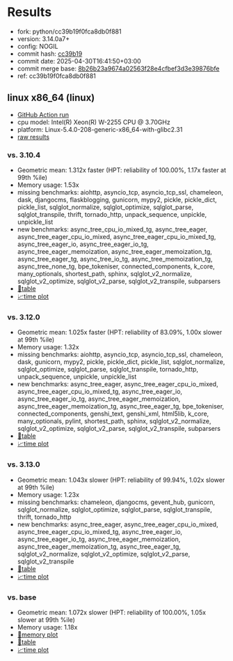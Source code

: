 # Results

- fork: python/cc39b19f0fca8db0f881
- version: 3.14.0a7+
- config: NOGIL
- commit hash: [cc39b19](https://github.com/python/cpython/commit/cc39b19)
- commit date: 2025-04-30T16:41:50+03:00
- commit merge base: [8b26b23a9674a02563f28e4cfbef3d3e39876bfe](https://github.com/python/cpython/commit/8b26b23a9674a02563f28e4cfbef3d3e39876bfe)
- ref: cc39b19f0fca8db0f881

## linux x86_64 (linux)

- [GitHub Action run](https://github.com/faster-cpython/benchmarking/actions/runs/14757480119)
- cpu model: Intel(R) Xeon(R) W-2255 CPU @ 3.70GHz
- platform: Linux-5.4.0-208-generic-x86_64-with-glibc2.31
- [raw results](bm-20250430-linux-x86_64-python-cc39b19f0fca8db0f881-3.14.0a7%2B-cc39b19.json)

### vs. 3.10.4

- Geometric mean: 1.312x faster (HPT: reliability of 100.00%, 1.17x faster at 99th %ile)
- Memory usage: 1.53x
- missing benchmarks: aiohttp, asyncio_tcp, asyncio_tcp_ssl, chameleon, dask, djangocms, flaskblogging, gunicorn, mypy2, pickle, pickle_dict, pickle_list, sqlglot_normalize, sqlglot_optimize, sqlglot_parse, sqlglot_transpile, thrift, tornado_http, unpack_sequence, unpickle, unpickle_list
- new benchmarks: async_tree_cpu_io_mixed_tg, async_tree_eager, async_tree_eager_cpu_io_mixed, async_tree_eager_cpu_io_mixed_tg, async_tree_eager_io, async_tree_eager_io_tg, async_tree_eager_memoization, async_tree_eager_memoization_tg, async_tree_eager_tg, async_tree_io_tg, async_tree_memoization_tg, async_tree_none_tg, bpe_tokeniser, connected_components, k_core, many_optionals, shortest_path, sphinx, sqlglot_v2_normalize, sqlglot_v2_optimize, sqlglot_v2_parse, sqlglot_v2_transpile, subparsers
- [📄table](bm-20250430-linux-x86_64-python-cc39b19f0fca8db0f881-3.14.0a7%2B-cc39b19-vs-3.10.4.md)
- [📈time plot](bm-20250430-linux-x86_64-python-cc39b19f0fca8db0f881-3.14.0a7%2B-cc39b19-vs-3.10.4.svg)

### vs. 3.12.0

- Geometric mean: 1.025x faster (HPT: reliability of 83.09%, 1.00x slower at 99th %ile)
- Memory usage: 1.32x
- missing benchmarks: aiohttp, asyncio_tcp, asyncio_tcp_ssl, chameleon, dask, gunicorn, mypy2, pickle, pickle_dict, pickle_list, sqlglot_normalize, sqlglot_optimize, sqlglot_parse, sqlglot_transpile, tornado_http, unpack_sequence, unpickle, unpickle_list
- new benchmarks: async_tree_eager, async_tree_eager_cpu_io_mixed, async_tree_eager_cpu_io_mixed_tg, async_tree_eager_io, async_tree_eager_io_tg, async_tree_eager_memoization, async_tree_eager_memoization_tg, async_tree_eager_tg, bpe_tokeniser, connected_components, genshi_text, genshi_xml, html5lib, k_core, many_optionals, pylint, shortest_path, sphinx, sqlglot_v2_normalize, sqlglot_v2_optimize, sqlglot_v2_parse, sqlglot_v2_transpile, subparsers
- [📄table](bm-20250430-linux-x86_64-python-cc39b19f0fca8db0f881-3.14.0a7%2B-cc39b19-vs-3.12.0.md)
- [📈time plot](bm-20250430-linux-x86_64-python-cc39b19f0fca8db0f881-3.14.0a7%2B-cc39b19-vs-3.12.0.svg)

### vs. 3.13.0

- Geometric mean: 1.043x slower (HPT: reliability of 99.94%, 1.02x slower at 99th %ile)
- Memory usage: 1.23x
- missing benchmarks: chameleon, djangocms, gevent_hub, gunicorn, sqlglot_normalize, sqlglot_optimize, sqlglot_parse, sqlglot_transpile, thrift, tornado_http
- new benchmarks: async_tree_eager, async_tree_eager_cpu_io_mixed, async_tree_eager_cpu_io_mixed_tg, async_tree_eager_io, async_tree_eager_io_tg, async_tree_eager_memoization, async_tree_eager_memoization_tg, async_tree_eager_tg, sqlglot_v2_normalize, sqlglot_v2_optimize, sqlglot_v2_parse, sqlglot_v2_transpile
- [📄table](bm-20250430-linux-x86_64-python-cc39b19f0fca8db0f881-3.14.0a7%2B-cc39b19-vs-3.13.0.md)
- [📈time plot](bm-20250430-linux-x86_64-python-cc39b19f0fca8db0f881-3.14.0a7%2B-cc39b19-vs-3.13.0.svg)

### vs. base

- Geometric mean: 1.072x slower (HPT: reliability of 100.00%, 1.05x slower at 99th %ile)
- Memory usage: 1.18x
- [🧠memory plot](bm-20250430-linux-x86_64-python-cc39b19f0fca8db0f881-3.14.0a7%2B-cc39b19-vs-base-mem.svg)
- [📄table](bm-20250430-linux-x86_64-python-cc39b19f0fca8db0f881-3.14.0a7%2B-cc39b19-vs-base.md)
- [📈time plot](bm-20250430-linux-x86_64-python-cc39b19f0fca8db0f881-3.14.0a7%2B-cc39b19-vs-base.svg)

